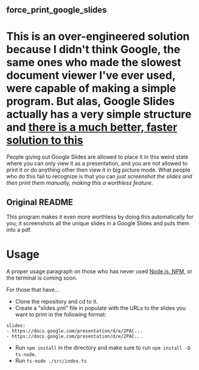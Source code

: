 ## force_print_google_slides

# This is an over-engineered solution because I didn't think Google, the same ones who made the slowest document viewer I've ever used, were capable of making a simple program. But alas, Google Slides actually has a very simple structure and [there is a much better, faster solution to this](https://stackoverflow.com/questions/31662455/how-to-download-google-slides-as-images)

People giving out Google Slides are allowed to place it in this weird state where you can only view it as a presentation, and you are not allowed to print it or do anything other then view it in big picture mode. What people who do this fail to recognize is that you can *just screenshot the slides and then print them manually, making this a worthless feature*.

## Original README

This program makes it even more worthless by doing this automatically for you; it screenshots all the unique slides in a Google Slides and puts them into a pdf.

# Usage

A proper usage paragraph on those who has never used [Node.js, NPM,](https://nodejs.org/en/download/) or the terminal is coming soon.

For those that have...
- Clone the repository and cd to it.
- Create a "slides.yml" file in populate with the URLs to the slides you want to print in the following format:
```
slides:
- https://docs.google.com/presentation/d/e/2PAC...
- https://docs.google.com/presentation/d/e/2PAC...
```
- Run `npm install` in the directory and make sure to run `npm install -D ts-node`. 
- Run `ts-node ./src/index.ts`
